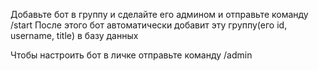 Добавьте бот в группу и сделайте его админом и отправьте команду /start
После этого бот автоматически добавит эту группу(его id, username, title) в базу данных

Чтобы настроить бот в личке отправьте команду /admin